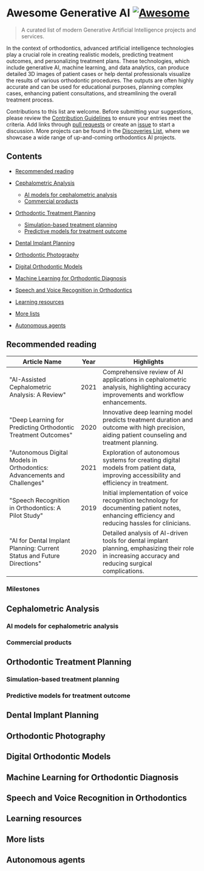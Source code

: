 # Awesome Generative AI [![Awesome](https://awesome.re/badge-flat.svg)](https://awesome.re)
> A curated list of modern Generative Artificial Intelligence projects and services.


In the context of orthodontics, advanced artificial intelligence technologies play a crucial role in creating realistic models, predicting treatment outcomes, and personalizing treatment plans. These technologies, which include generative AI, machine learning, and data analytics, can produce detailed 3D images of patient cases or help dental professionals visualize the results of various orthodontic procedures. The outputs are often highly accurate and can be used for educational purposes, planning complex cases, enhancing patient consultations, and streamlining the overall treatment process.

Contributions to this list are welcome. Before submitting your suggestions, please review the [Contribution Guidelines](CONTRIBUTING.md) to ensure your entries meet the criteria. Add links through [pull requests](https://github.com/dentistfrankchen/awesome-orthoddontics-ai/pulls) or create an [issue](https://github.com/dentistfrankchen/awesome-orthodontics-ai/issues) to start a discussion. More projects can be found in the [Discoveries List](DISCOVERIES.md), where we showcase a wide range of up-and-coming orthodontics AI projects.

## Contents

- [Recommended reading](#recommended-reading)
   
- [Cephalometric Analysis](#cephalometric-analysis)
   - [AI models for cephalometric analysis](#ai-models-for-cephalometric-analysis)
   - [Commercial products](#commercial-products)
   
- [Orthodontic Treatment Planning](#orthodontic-treatment-planning)
   - [Simulation-based treatment planning](#simulation-based-treatment-planning)
   - [Predictive models for treatment outcome](#predictive-models-for-treatment-outcome)

- [Dental Implant Planning](#dental-implant-planning)
- [Orthodontic Photography](#orthodontic-photography)

- [Digital Orthodontic Models](#digital-orthodontic-models)
- [Machine Learning for Orthodontic Diagnosis](#machine-learning-for-orthodontic-diagnosis)
- [Speech and Voice Recognition in Orthodontics](#speech-and-voice-recognition-in-orthodontics)
- [Learning resources](#learning-resources)
- [More lists](#more-lists)
- [Autonomous agents](#autonomous-agents)

## Recommended reading
| Article Name                     | Year | Highlights                                                                                                                                                                                                                         |
|----------------------------------|------|------------------------------------------------------------------------------------------------------------------------------------------------------------------------------------------------------------------------------------|
| "AI-Assisted Cephalometric Analysis: A Review"                       | 2021 | Comprehensive review of AI applications in cephalometric analysis, highlighting accuracy improvements and workflow enhancements. |
| "Deep Learning for Predicting Orthodontic Treatment Outcomes"        | 2020 | Innovative deep learning model predicts treatment duration and outcome with high precision, aiding patient counseling and treatment planning.           |
| "Autonomous Digital Models in Orthodontics: Advancements and Challenges" | 2021 | Exploration of autonomous systems for creating digital models from patient data, improving accessibility and efficiency in treatment.                 |
| "Speech Recognition in Orthodontics: A Pilot Study"                  | 2019 | Initial implementation of voice recognition technology for documenting patient notes, enhancing efficiency and reducing hassles for clinicians.    |
| "AI for Dental Implant Planning: Current Status and Future Directions" | 2020 | Detailed analysis of AI-driven tools for dental implant planning, emphasizing their role in increasing accuracy and reducing surgical complications. |

### Milestones

## Cephalometric Analysis

### AI models for cephalometric analysis

### Commercial products

## Orthodontic Treatment Planning

### Simulation-based treatment planning

### Predictive models for treatment outcome

## Dental Implant Planning

## Orthodontic Photography

## Digital Orthodontic Models

## Machine Learning for Orthodontic Diagnosis

## Speech and Voice Recognition in Orthodontics

## Learning resources

## More lists

## Autonomous agents